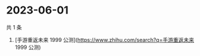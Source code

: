 # 2023-06-01

共 1 条

<!-- BEGIN -->
<!-- 最后更新时间 Thu Jun 01 2023 02:06:27 GMT+0800 (China Standard Time) -->

1. [手游重返未来 1999 公测](https://www.zhihu.com/search?q=手游重返未来 1999
   公测)

<!-- END -->
